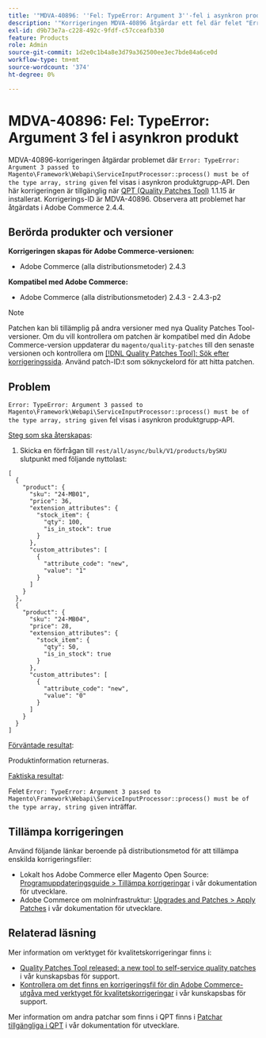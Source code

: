 ```yaml
---
title: '"MDVA-40896: ''Fel: TypeError: Argument 3''-fel i asynkron produkt'''
description: '"Korrigeringen MDVA-40896 åtgärdar ett fel där felet "Error: TypeError: Argument 3 som skickas till Magento\Framework\Webapi\ServiceInputProcessor::process() måste vara av typen array, strängen given" visas i asynkront produktbulk-API. Den här korrigeringen är tillgänglig när [QPT-verktyget (Quality Patches Tool)](/help/announcements/adobe-commerce-announcements/magento-quality-patches-released-new-tool-to-self-serve-quality-patches.md) 1.1.15 är installerat. Korrigerings-ID är MDVA-40896. Observera att problemet har åtgärdats i Adobe Commerce 2.4.4."'
exl-id: d9b73e7a-c228-492c-9fdf-c57cceafb330
feature: Products
role: Admin
source-git-commit: 1d2e0c1b4a8e3d79a362500ee3ec7bde84a6ce0d
workflow-type: tm+mt
source-wordcount: '374'
ht-degree: 0%

---
```


# MDVA-40896: Fel: TypeError: Argument 3 fel i asynkron produkt

MDVA-40896-korrigeringen åtgärdar problemet där `Error: TypeError: Argument 3 passed to Magento\Framework\Webapi\ServiceInputProcessor::process() must be of the type array, string given` fel visas i asynkron produktgrupp-API. Den här korrigeringen är tillgänglig när [QPT (Quality Patches Tool)](/help/announcements/adobe-commerce-announcements/magento-quality-patches-released-new-tool-to-self-serve-quality-patches.md) 1.1.15 är installerat. Korrigerings-ID är MDVA-40896. Observera att problemet har åtgärdats i Adobe Commerce 2.4.4.

## Berörda produkter och versioner

**Korrigeringen skapas för Adobe Commerce-versionen:**

* Adobe Commerce (alla distributionsmetoder) 2.4.3

**Kompatibel med Adobe Commerce:**

* Adobe Commerce (alla distributionsmetoder) 2.4.3 - 2.4.3-p2

>[!NOTE]
>
>Patchen kan bli tillämplig på andra versioner med nya Quality Patches Tool-versioner. Om du vill kontrollera om patchen är kompatibel med din Adobe Commerce-version uppdaterar du `magento/quality-patches` till den senaste versionen och kontrollera om [[!DNL Quality Patches Tool]: Sök efter korrigeringssida](https://devdocs.magento.com/quality-patches/tool.html#patch-grid). Använd patch-ID:t som söknyckelord för att hitta patchen.

## Problem

`Error: TypeError: Argument 3 passed to Magento\Framework\Webapi\ServiceInputProcessor::process() must be of the type array, string given` fel visas i asynkron produktgrupp-API.

<u>Steg som ska återskapas</u>:

1. Skicka en förfrågan till `rest/all/async/bulk/V1/products/bySKU` slutpunkt med följande nyttolast:

```RESTAPI
[
  {
    "product": {
      "sku": "24-MB01",
      "price": 36,
      "extension_attributes": {
        "stock_item": {
          "qty": 100,
          "is_in_stock": true
        }
      },
      "custom_attributes": [
        {
          "attribute_code": "new",
          "value": "1"
        }
      ]
    }
  },
  {
    "product": {
      "sku": "24-MB04",
      "price": 28,
      "extension_attributes": {
        "stock_item": {
          "qty": 50,
          "is_in_stock": true
        }
      },
      "custom_attributes": [
        {
          "attribute_code": "new",
          "value": "0"
        }
      ]
    }
  }
]
```

<u>Förväntade resultat</u>:

Produktinformation returneras.

<u>Faktiska resultat</u>:

Felet `Error: TypeError: Argument 3 passed to Magento\Framework\Webapi\ServiceInputProcessor::process() must be of the type array, string given` inträffar.

## Tillämpa korrigeringen

Använd följande länkar beroende på distributionsmetod för att tillämpa enskilda korrigeringsfiler:

* Lokalt hos Adobe Commerce eller Magento Open Source: [Programuppdateringsguide > Tillämpa korrigeringar](https://devdocs.magento.com/guides/v2.4/comp-mgr/patching/mqp.html) i vår dokumentation för utvecklare.
* Adobe Commerce om molninfrastruktur: [Upgrades and Patches > Apply Patches](https://devdocs.magento.com/cloud/project/project-patch.html) i vår dokumentation för utvecklare.

## Relaterad läsning

Mer information om verktyget för kvalitetskorrigeringar finns i:

* [Quality Patches Tool released: a new tool to self-service quality patches](/help/announcements/adobe-commerce-announcements/magento-quality-patches-released-new-tool-to-self-serve-quality-patches.md) i vår kunskapsbas för support.
* [Kontrollera om det finns en korrigeringsfil för din Adobe Commerce-utgåva med verktyget för kvalitetskorrigeringar](/help/support-tools/patches-available-in-qpt-tool/check-patch-for-magento-issue-with-magento-quality-patches.md) i vår kunskapsbas för support.

Mer information om andra patchar som finns i QPT finns i [Patchar tillgängliga i QPT](https://devdocs.magento.com/quality-patches/tool.html#patch-grid) i vår dokumentation för utvecklare.
